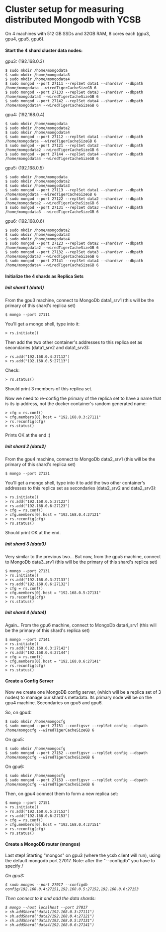 # Cluster setup for measuring distributed Mongodb with YCSB 

On 4 machines with 512 GB SSDs and 32GB RAM, 8 cores each (gpu3, gpu4, gpu5, gpu6).

#### Start the 4 shard cluster data nodes:

gpu3: (192.168.0.3)

    $ sudo mkdir /home/mongodata
    $ sudo mkdir /home/mongodata3
    $ sudo mkdir /home/mongodata4
    $ sudo mongod --port 27111 --replSet data1 --shardsvr --dbpath /home/mongodata --wiredTigerCacheSizeGB 6
    $ sudo mongod --port 27133 --replSet data3 --shardsvr --dbpath /home/mongodata3 --wiredTigerCacheSizeGB 6
    $ sudo mongod --port 27142 --replSet data4 --shardsvr --dbpath /home/mongodata4 --wiredTigerCacheSizeGB 6

gpu4: (192.168.0.4)

    $ sudo mkdir /home/mongodata
    $ sudo mkdir /home/mongodata2
    $ sudo mkdir /home/mongodata4
    $ sudo mongod --port 27112 --replSet data1 --shardsvr --dbpath /home/mongodata --wiredTigerCacheSizeGB 6
    $ sudo mongod --port 27121 --replSet data2 --shardsvr --dbpath /home/mongodata2 --wiredTigerCacheSizeGB 6
    $ sudo mongod --port 27144 --replSet data4 --shardsvr --dbpath /home/mongodata4 --wiredTigerCacheSizeGB 6

gpu5: (192.168.0.5)

    $ sudo mkdir /home/mongodata
    $ sudo mkdir /home/mongodata2
    $ sudo mkdir /home/mongodata3
    $ sudo mongod --port 27113 --replSet data1 --shardsvr --dbpath /home/mongodata --wiredTigerCacheSizeGB 6
    $ sudo mongod --port 27122 --replSet data2 --shardsvr --dbpath /home/mongodata2 --wiredTigerCacheSizeGB 6
    $ sudo mongod --port 27131 --replSet data3 --shardsvr --dbpath /home/mongodata3 --wiredTigerCacheSizeGB 6

gpu6: (192.168.0.6)

    $ sudo mkdir /home/mongodata2
    $ sudo mkdir /home/mongodata3
    $ sudo mkdir /home/mongodata4
    $ sudo mongod --port 27123 --replSet data2 --shardsvr --dbpath /home/mongodata2 --wiredTigerCacheSizeGB 6
    $ sudo mongod --port 27132 --replSet data3 --shardsvr --dbpath /home/mongodata3 --wiredTigerCacheSizeGB 6
    $ sudo mongod --port 27141 --replSet data4 --shardsvr --dbpath /home/mongodata4 --wiredTigerCacheSizeGB 6


#### Initialize the 4 shards as Replica Sets

##### Init shard 1 (data1)

From the gpu3 machine, connect to MongoDb data1_srv1 (this will be the primary of this shard's replica set)

    $ mongo --port 27111

You'll get a mongo shell, type into it: 

    > rs.initiate()

Then add the two other container's addresses to this replica set as secondaries (data1_srv2 and data1_srv3):

    > rs.add("192.168.0.4:27112")
    > rs.add("192.168.0.5:27113")
    
Check: 

    > rs.status()
    
Should print 3 members of this replica set.

Now we need to re-config the primary of the replica set to have a name that is its ip address, not the docker container's random generated name:

    > cfg = rs.conf()
    > cfg.members[0].host = "192.168.0.3:27111"
    > rs.reconfig(cfg)
    > rs.status()
    
Prints OK at the end :)

##### Init shard 2 (data2)

From the gpu4 machine, connect to MongoDb data2_srv1 (this will be the primary of this shard's replica set)

    $ mongo --port 27121

You'll get a mongo shell, type into it to add the two other container's addresses to this replica set as secondaries (data2_srv2 and data2_srv3):

    > rs.initiate()
    > rs.add("192.168.0.5:27122")
    > rs.add("192.168.0.6:27123")
    > cfg = rs.conf()
    > cfg.members[0].host = "192.168.0.4:27121"
    > rs.reconfig(cfg)
    > rs.status()

Should print OK at the end.

##### Init shard 3 (data3)

Very similar to the previous two... But now, from the gpu5 machine, connect to MongoDb data3_srv1 (this will be the primary of this shard's replica set)

    $ mongo --port 27131
    > rs.initiate()
    > rs.add("192.168.0.3:27133")
    > rs.add("192.168.0.6:27132")
    > cfg = rs.conf()
    > cfg.members[0].host = "192.168.0.5:27131"
    > rs.reconfig(cfg)
    > rs.status()
    

##### Init shard 4 (data4)

Again.. From the gpu6 machine, connect to MongoDb data4_srv1 (this will be the primary of this shard's replica set)

    $ mongo --port 27141
    > rs.initiate()
    > rs.add("192.168.0.3:27142")
    > rs.add("192.168.0.4:27144")
    > cfg = rs.conf()
    > cfg.members[0].host = "192.168.0.6:27141"
    > rs.reconfig(cfg)
    > rs.status()


#### Create a Config Server

Now we create one MongoDB config server, (which will be a replica set of 3 nodes) to manage our shard's metadata. 
Its primary node will be on the gpu4 machine. Secondaries on gpu5 and gpu6.

So, on gpu4:

    $ sudo mkdir /home/mongocfg
    $ sudo mongod --port 27151 --configsvr --replSet config --dbpath /home/mongocfg --wiredTigerCacheSizeGB 6

On gpu5:

    $ sudo mkdir /home/mongocfg
    $ sudo mongod --port 27152 --configsvr --replSet config --dbpath /home/mongocfg --wiredTigerCacheSizeGB 6
    
On gpu6:

    $ sudo mkdir /home/mongocfg
    $ sudo mongod --port 27153 --configsvr --replSet config --dbpath /home/mongocfg --wiredTigerCacheSizeGB 6
 
Then, on gpu4 connect them to form a new replica set:

    $ mongo --port 27151
    > rs.initiate()
    > rs.add("192.168.0.5:27152")
    > rs.add("192.168.0.6:27153")
    > cfg = rs.conf()
    > cfg.members[0].host = "192.168.0.4:27151"
    > rs.reconfig(cfg)
    > rs.status()
    
    
#### Create a MongoDB router (mongos)

Last step! Starting "mongos" on gpu3 (where the ycsb client will run), using the default mongodb port 27017.
Note: after the "--configdb" you have to specify <replica set name of the config server>/<address of one member of the config server Replica Set>

On gpu3:

    $ sudo mongos --port 27017 --configdb config/192.168.0.4:27151,192.168.0.5:27152,192.168.0.6:27153
    
Then connect to it and add the data shards:

    $ mongo --host localhost --port 27017
    > sh.addShard("data1/192.168.0.3:27111")
    > sh.addShard("data2/192.168.0.4:27121")
    > sh.addShard("data3/192.168.0.5:27131")
    > sh.addShard("data4/192.168.0.6:27141")



    
    
    
    